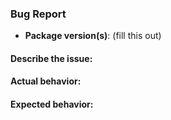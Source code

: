 ### Bug Report

- __Package version(s)__: (fill this out)

#### Describe the issue:

<!-- fill this out -->

#### Actual behavior:

<!-- fill this out -->

#### Expected behavior:

<!-- fill this out -->
